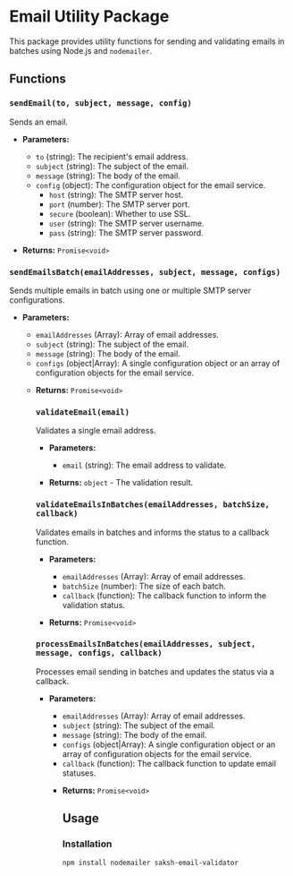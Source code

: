 # Email Utility Package

This package provides utility functions for sending and validating emails in batches using Node.js and `nodemailer`.

## Functions

### `sendEmail(to, subject, message, config)`

Sends an email.

- **Parameters:**
  - `to` (string): The recipient's email address.
  - `subject` (string): The subject of the email.
  - `message` (string): The body of the email.
  - `config` (object): The configuration object for the email service.
    - `host` (string): The SMTP server host.
    - `port` (number): The SMTP server port.
    - `secure` (boolean): Whether to use SSL.
    - `user` (string): The SMTP server username.
    - `pass` (string): The SMTP server password.

- **Returns:** `Promise<void>`

### `sendEmailsBatch(emailAddresses, subject, message, configs)`

Sends multiple emails in batch using one or multiple SMTP server configurations.

- **Parameters:**
  - `emailAddresses` (Array<string>): Array of email addresses.
  - `subject` (string): The subject of the email.
  - `message` (string): The body of the email.
  - `configs` (object|Array<object>): A single configuration object or an array of configuration objects for the email service.

- **Returns:** `Promise<void>`

### `validateEmail(email)`

Validates a single email address.

- **Parameters:**
  - `email` (string): The email address to validate.

- **Returns:** `object` - The validation result.

### `validateEmailsInBatches(emailAddresses, batchSize, callback)`

Validates emails in batches and informs the status to a callback function.

- **Parameters:**
  - `emailAddresses` (Array<string>): Array of email addresses.
  - `batchSize` (number): The size of each batch.
  - `callback` (function): The callback function to inform the validation status.

- **Returns:** `Promise<void>`

### `processEmailsInBatches(emailAddresses, subject, message, configs, callback)`

Processes email sending in batches and updates the status via a callback.

- **Parameters:**
  - `emailAddresses` (Array<string>): Array of email addresses.
  - `subject` (string): The subject of the email.
  - `message` (string): The body of the email.
  - `configs` (object|Array<object>): A single configuration object or an array of configuration objects for the email service.
  - `callback` (function): The callback function to update email statuses.

- **Returns:** `Promise<void>`

## Usage

### Installation

```bash
npm install nodemailer saksh-email-validator
